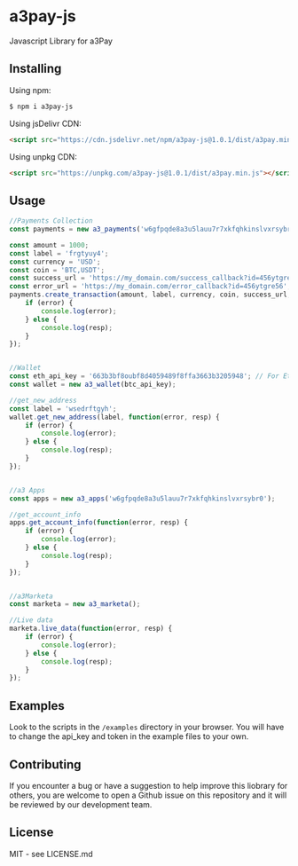 # a3pay-js
Javascript Library for a3Pay


## Installing

Using npm:

```bash
$ npm i a3pay-js
```

Using jsDelivr CDN:

```html
<script src="https://cdn.jsdelivr.net/npm/a3pay-js@1.0.1/dist/a3pay.min.js"></script>
```

Using unpkg CDN:

```html
<script src="https://unpkg.com/a3pay-js@1.0.1/dist/a3pay.min.js"></script>
```

## Usage
```js
//Payments Collection
const payments = new a3_payments('w6gfpqde8a3u5lauu7r7xkfqhkinslvxrsybr0');

const amount = 1000;
const label = 'frgtyuy4';
const currency = 'USD';
const coin = 'BTC,USDT';
const success_url = 'https://my_domain.com/success_callback?id=456ytgre56';
const error_url = 'https://my_domain.com/error_callback?id=456ytgre56';
payments.create_transaction(amount, label, currency, coin, success_url, error_url, function(error, resp) {
    if (error) {
        console.log(error);
    } else {
        console.log(resp);
    }
});


//Wallet
const eth_api_key = '663b3bf8oubf8d4059489f8ffa3663b3205948'; // For Ethereum
const wallet = new a3_wallet(btc_api_key);

//get_new_address
const label = 'wsedrftgyh';
wallet.get_new_address(label, function(error, resp) {
    if (error) {
        console.log(error);
    } else {
        console.log(resp);
    }
});


//a3 Apps
const apps = new a3_apps('w6gfpqde8a3u5lauu7r7xkfqhkinslvxrsybr0');

//get_account_info
apps.get_account_info(function(error, resp) {
    if (error) {
        console.log(error);
    } else {
        console.log(resp);
    }
});


//a3Marketa
const marketa = new a3_marketa();

//Live data
marketa.live_data(function(error, resp) {
    if (error) {
        console.log(error);
    } else {
        console.log(resp);
    }
});

```


## Examples
Look to the scripts in the `/examples` directory in your browser. You will have to change the api_key and token in the example files to your own.


## Contributing
If you encounter a bug or have a suggestion to help improve this liobrary for others, you are welcome to open a Github issue on this repository and it will be reviewed by our development team.


## License
MIT - see LICENSE.md

